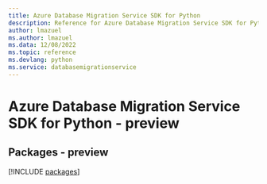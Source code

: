 ```yaml
---
title: Azure Database Migration Service SDK for Python
description: Reference for Azure Database Migration Service SDK for Python
author: lmazuel
ms.author: lmazuel
ms.data: 12/08/2022
ms.topic: reference
ms.devlang: python
ms.service: databasemigrationservice
---
```

# Azure Database Migration Service SDK for Python - preview
## Packages - preview
[!INCLUDE [packages](database-migration-service-index.md)]